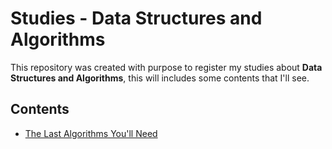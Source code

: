 # Studies - Data Structures and Algorithms

This repository was created with purpose to register my studies about **Data Structures and Algorithms**, this will includes some contents that I'll see.


## Contents

- [The Last Algorithms You'll Need](https://frontendmasters.com/courses/algorithms/introduction/)
